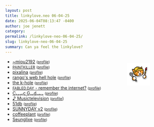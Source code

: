 ```yaml
---
layout: post
title: 𝚕𝚒𝚗𝚔𝚢𝚕𝚘𝚟𝚎.𝚗𝚎𝚘 𝟶𝟼-𝟶𝟺-𝟸𝟻
date: 2025-06-04T08:13:47 -0400
author: joe jenett
category: 
permalink: /linkylove-neo-06-04-25/
slug: linkylove-neo-06-04-25
summary: Can ya feel the linkylove?
---
```

<a href="https://neocities.org/"><img src="/images/neocitieslogo.png" alt="" title="I ❤️ Neocities!" width="75" style="position:relative;float:right;top:-24px;width:75px;margin:36px;"></a>
<ul class="linkylove">
	<li><a title="~miou2192 a.k.a. kiwi" href="https://miou2192.com/">~miou2192</a> <small>(<a href="https://neocities.org/site/miou2192">profile</a>)</small></li>
	<li><a title="Paintkiller" href="https://ppaaiinnttkkiilleerr.neocities.org/"><small>PAINTKILLER</small></a> <small>(<a href="https://neocities.org/site/ppaaiinnttkkiilleerr">profile</a>)</small></li>
	<li><a title="lina" href="https://pixalina.neocities.org/">pixalina</a> <small>(<a href="https://neocities.org/site/pixalina">profile</a>)</small></li>
	<li><a title="rango" href="https://wriorango.neocities.org/">rango's web hell hole</a> <small>(<a href="https://neocities.org/site/wriorango">profile</a>)</small></li>
	<li><a title="Aurorawho" href="https://aurorawho.neocities.org/">the k-hole</a> <small>(<a href="https://neocities.org/site/aurorawho">profile</a>)</small></li>
	<li><a title="Clarity Anne" href="https://fabled.day/"><small>FABLED.DAY</small> - remember the internet?</a> <small>(<a href="https://neocities.org/site/fabled">profile</a>)</small></li>
	<li><a title="Chaos a.k.a. Goodie a.k.a. Hey You" href="https://chaoticgoodness.neocities.org/">Cₕₐₒₜᵢc Gₒₒdₙₑₛₛ</a> <small>(<a href="https://neocities.org/site/chaoticgoodness">profile</a>)</small></li>
	<li><a title="Lina" href="https://musictelevision.neocities.org/">♪ Musictelevision</a> <small>(<a href="https://neocities.org/site/musictelevision">profile</a></small>)</li>
	<li><a title="nic" href="https://51db.neocities.org/">51db</a> <small>(<a href="https://neocities.org/site/51db">profile</a>)</small></li>
	<li><a title="Rita" href="https://sunnyday.neocities.org/">SUNNYDAY v2</a> <small>(<a href="https://neocities.org/site/sunnyday">profile</a>)</small></li>
	<li><a title="coffeeplant" href="https://coffeeplant.neocities.org/">coffeeplant</a> <small>(<a href="https://neocities.org/site/coffeeplant">profile</a>)</small></li>
	<li><a title="seunglixe" href="https://seunglixe.neocities.org/">Seunglixe</a> <small>(<a href="https://neocities.org/site/seunglixe">profile</a>)</small></li>
</ul>
<a href="https://brid.gy/publish/mastodon"></a>